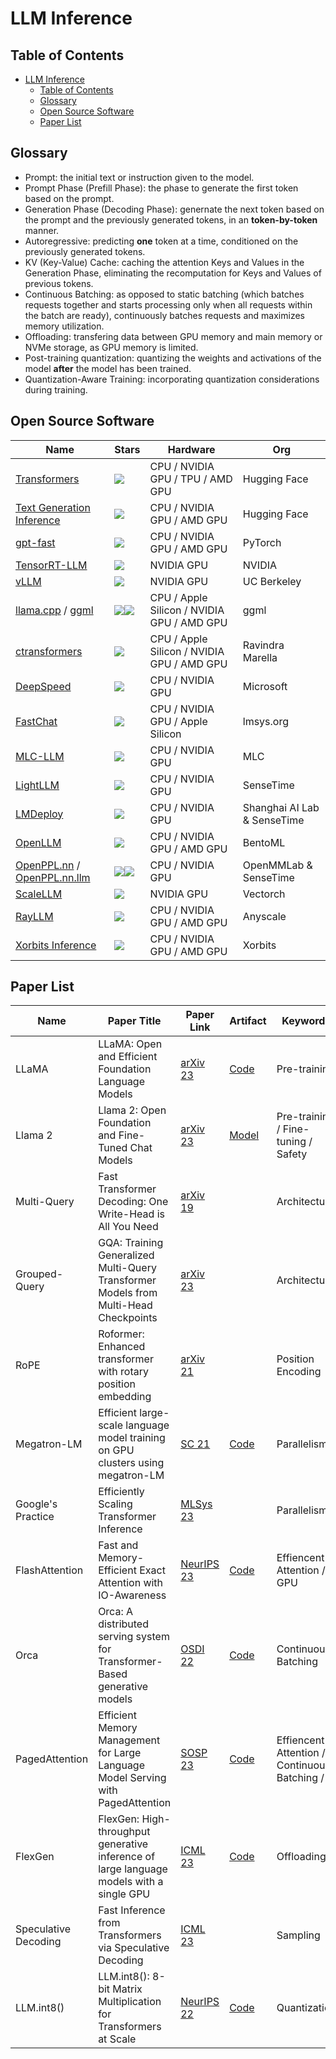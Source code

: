 # LLM Inference

## Table of Contents

- [LLM Inference](#llm-inference)
  - [Table of Contents](#table-of-contents)
  - [Glossary](#glossary)
  - [Open Source Software](#open-source-software)
  - [Paper List](#paper-list)

## Glossary

* Prompt: the initial text or instruction given to the model.
* Prompt Phase (Prefill Phase): the phase to generate the first token based on the prompt.
* Generation Phase (Decoding Phase): genernate the next token based on the prompt and the previously generated tokens, in an **token-by-token** manner.
* Autoregressive: predicting **one** token at a time, conditioned on the previously generated tokens.
* KV (Key-Value) Cache: caching the attention Keys and Values in the Generation Phase, eliminating the recomputation for Keys and Values of previous tokens.
* Continuous Batching: as opposed to static batching (which batches requests together and starts processing only when all requests within the batch are ready), continuously batches requests and maximizes memory utilization.
* Offloading: transfering data between GPU memory and main memory or NVMe storage, as GPU memory is limited.
* Post-training quantization: quantizing the weights and activations of the model **after** the model has been trained.
* Quantization-Aware Training: incorporating quantization considerations during training.

## Open Source Software

| Name | Stars | Hardware | Org |
| --- | --- | ---| --- |
| [Transformers](https://github.com/huggingface/transformers) | ![](https://img.shields.io/github/stars/huggingface/transformers.svg?style=social) | CPU / NVIDIA GPU / TPU / AMD GPU | Hugging Face |
| [Text Generation Inference](https://github.com/huggingface/text-generation-inference) | ![](https://img.shields.io/github/stars/huggingface/text-generation-inference.svg?style=social) | CPU / NVIDIA GPU / AMD GPU | Hugging Face |
| [gpt-fast](https://github.com/pytorch-labs/gpt-fast) | ![](https://img.shields.io/github/stars/pytorch-labs/gpt-fast.svg?style=social) | CPU / NVIDIA GPU / AMD GPU | PyTorch |
| [TensorRT-LLM](https://github.com/NVIDIA/TensorRT-LLM) | ![](https://img.shields.io/github/stars/NVIDIA/TensorRT-LLM.svg?style=social) | NVIDIA GPU | NVIDIA |
| [vLLM](https://github.com/vllm-project/vllm) | ![](https://img.shields.io/github/stars/vllm-project/vllm.svg?style=social) | NVIDIA GPU | UC Berkeley |
| [llama.cpp](https://github.com/ggerganov/llama.cpp) / [ggml](https://github.com/ggerganov/ggml) | ![](https://img.shields.io/github/stars/ggerganov/llama.cpp.svg?style=social)![](https://img.shields.io/github/stars/ggerganov/ggml.svg?style=social) | CPU / Apple Silicon / NVIDIA GPU / AMD GPU | ggml |
| [ctransformers](https://github.com/marella/ctransformers) | ![](https://img.shields.io/github/stars/marella/ctransformers.svg?style=social) | CPU / Apple Silicon / NVIDIA GPU / AMD GPU | Ravindra Marella |
| [DeepSpeed](https://github.com/microsoft/DeepSpeed) | ![](https://img.shields.io/github/stars/microsoft/DeepSpeed.svg?style=social) | CPU / NVIDIA GPU | Microsoft |
| [FastChat](https://github.com/lm-sys/FastChat) | ![](https://img.shields.io/github/stars/lm-sys/FastChat.svg?style=social) | CPU / NVIDIA GPU / Apple Silicon | lmsys.org |
| [MLC-LLM](https://github.com/mlc-ai/mlc-llm) | ![](https://img.shields.io/github/stars/mlc-ai/mlc-llm.svg?style=social) | CPU / NVIDIA GPU | MLC |
| [LightLLM](https://github.com/ModelTC/lightllm) | ![](https://img.shields.io/github/stars/ModelTC/lightllm.svg?style=social) | CPU / NVIDIA GPU | SenseTime |
| [LMDeploy](https://github.com/InternLM/lmdeploy) | ![](https://img.shields.io/github/stars/InternLM/lmdeploy.svg?style=social) | CPU / NVIDIA GPU | Shanghai AI Lab & SenseTime |
| [OpenLLM](https://github.com/bentoml/OpenLLM) | ![](https://img.shields.io/github/stars/bentoml/OpenLLM.svg?style=social) | CPU / NVIDIA GPU / AMD GPU | BentoML |
| [OpenPPL.nn](https://github.com/openppl-public/ppl.nn) / [OpenPPL.nn.llm](https://github.com/openppl-public/ppl.nn.llm) | ![](https://img.shields.io/github/stars/openppl-public/ppl.nn.svg?style=social)![](https://img.shields.io/github/stars/openppl-public/ppl.nn.llm.svg?style=social) | CPU / NVIDIA GPU | OpenMMLab & SenseTime |
| [ScaleLLM](https://github.com/vectorch-ai/ScaleLLM) | ![](https://img.shields.io/github/stars/vectorch-ai/ScaleLLM?style=social) | NVIDIA GPU | Vectorch |
| [RayLLM](https://github.com/ray-project/ray-llm) | ![](https://img.shields.io/github/stars/ray-project/ray-llm?style=social) | CPU / NVIDIA GPU / AMD GPU | Anyscale |
| [Xorbits Inference](https://github.com/xorbitsai/inference) | ![](https://img.shields.io/github/stars/xorbitsai/inference.svg?style=social) | CPU / NVIDIA GPU / AMD GPU | Xorbits |

## Paper List

| Name                 | Paper Title                                                                              | Paper Link                                                                                                                     | Artifact                                             | Keywords                                     | Recommend  |
| -------------------- | ---------------------------------------------------------------------------------------- | ------------------------------------------------------------------------------------------------------------------------------ | ---------------------------------------------------- | -------------------------------------------- | ---------- |
| LLaMA                | LLaMA: Open and Efficient Foundation Language Models                                     | [arXiv 23](https://arxiv.org/pdf/2302.13971.pdf)                                                                               | [Code](https://github.com/facebookresearch/llama)    | Pre-training                                 | ⭐️⭐️⭐️⭐️⭐️ |
| Llama 2              | Llama 2: Open Foundation and Fine-Tuned Chat Models                                      | [arXiv 23](https://arxiv.org/pdf/2307.09288.pdf)                                                                               | [Model](https://huggingface.co/meta-llama)           | Pre-training / Fine-tuning / Safety          | ⭐️⭐️⭐️⭐️   |
| Multi-Query          | Fast Transformer Decoding: One Write-Head is All You Need                                | [arXiv 19](https://arxiv.org/pdf/1911.02150.pdf)                                                                               |                                                      | Architecture                                 | ⭐️⭐️⭐️     |
| Grouped-Query        | GQA: Training Generalized Multi-Query Transformer Models from Multi-Head Checkpoints     | [arXiv 23](https://arxiv.org/pdf/2305.13245.pdf)                                                                               |                                                      | Architecture                                 | ⭐️⭐️⭐️     |
| RoPE | Roformer: Enhanced transformer with rotary position embedding                            | [arXiv 21](https://arxiv.org/pdf/2104.09864.pdf)                                                                               |                                                      | Position Encoding                            | ⭐️⭐️⭐️⭐️   |
| Megatron-LM | Efficient large-scale language model training on GPU clusters using megatron-LM          | [SC 21](https://dl.acm.org/doi/pdf/10.1145/3458817.3476209)                                                                    | [Code](https://github.com/NVIDIA/Megatron-LM/)       | Parallelism                                  | ⭐️⭐️⭐️⭐️⭐️ |
| Google's Practice | Efficiently Scaling Transformer Inference                                                | [MLSys 23](https://proceedings.mlsys.org/paper_files/paper/2023/file/523f87e9d08e6071a3bbd150e6da40fb-Paper-mlsys2023.pdf)     |                                                      | Parallelism                                  | ⭐️⭐️⭐️⭐️   |
| FlashAttention | Fast and Memory-Efficient Exact Attention with IO-Awareness                              | [NeurIPS 23](https://proceedings.neurips.cc/paper_files/paper/2022/file/67d57c32e20fd0a7a302cb81d36e40d5-Paper-Conference.pdf) | [Code](https://github.com/Dao-AILab/flash-attention) | Effiencent Attention / GPU                   | ⭐️⭐️⭐️⭐️⭐️ |
| Orca | Orca: A distributed serving system for Transformer-Based generative models               | [OSDI 22](https://www.usenix.org/system/files/osdi22-yu.pdf)                                                                   | [Code](https://github.com/vllm-project/vllm)         | Continuous Batching                          | ⭐️⭐️⭐️⭐️⭐️ |
| PagedAttention | Efficient Memory Management for Large Language Model Serving with PagedAttention         | [SOSP 23](https://dl.acm.org/doi/pdf/10.1145/3600006.3613165)                                                                  | [Code](https://github.com/vllm-project/vllm)         | Effiencent Attention / Continuous Batching / | ⭐️⭐️⭐️⭐️⭐️ |
| FlexGen              | FlexGen: High-throughput generative inference of large language models with a single GPU | [ICML 23](https://proceedings.mlr.press/v202/sheng23a/sheng23a.pdf)                                                            | [Code](https://github.com/FMInference/FlexGen)       | Offloading                                   | ⭐️⭐️⭐️     |
| Speculative Decoding | Fast Inference from Transformers via Speculative Decoding                                | [ICML 23](https://proceedings.mlr.press/v202/leviathan23a/leviathan23a.pdf)                                                    |                                                      | Sampling                                     | ⭐️⭐️⭐️⭐️   |
| LLM.int8()           | LLM.int8(): 8-bit Matrix Multiplication for Transformers at Scale                        | [NeurIPS 22](https://proceedings.neurips.cc/paper_files/paper/2022/file/c3ba4962c05c49636d4c6206a97e9c8a-Paper-Conference.pdf) | [Code](https://github.com/timdettmers/bitsandbytes)  | Quantization |⭐️⭐️⭐️⭐️ |